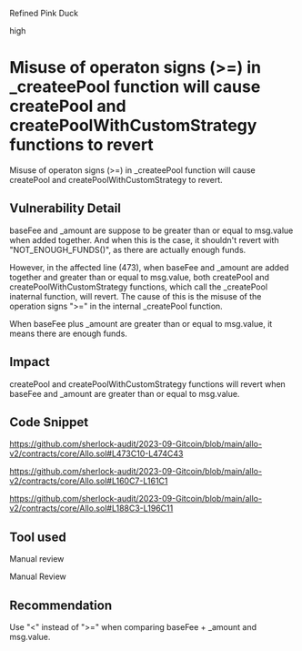 Refined Pink Duck

high

# Misuse of operaton signs (>=) in _createePool function will cause createPool and createPoolWithCustomStrategy functions to revert
Misuse of operaton signs (>=) in _createePool function will cause createPool and createPoolWithCustomStrategy to revert.

## Vulnerability Detail
baseFee and _amount are suppose to be greater than or equal to msg.value when added together. And when this is the case, it shouldn't revert with "NOT_ENOUGH_FUNDS()", as there are actually enough funds. 

However, in the affected line (473), when baseFee and _amount are added together and greater than or equal to msg.value, both createPool and createPoolWithCustomStrategy functions, which call the _createPool inaternal function, will revert. The cause of this is the misuse of the operation signs  ">=" in the internal _createPool function.

When baseFee plus _amount are greater than or equal to msg.value, it means there are enough funds.
 
## Impact
createPool and createPoolWithCustomStrategy functions will revert when baseFee and _amount are greater than or equal to msg.value. 

## Code Snippet
https://github.com/sherlock-audit/2023-09-Gitcoin/blob/main/allo-v2/contracts/core/Allo.sol#L473C10-L474C43

https://github.com/sherlock-audit/2023-09-Gitcoin/blob/main/allo-v2/contracts/core/Allo.sol#L160C7-L161C1

https://github.com/sherlock-audit/2023-09-Gitcoin/blob/main/allo-v2/contracts/core/Allo.sol#L188C3-L196C11

## Tool used
Manual review

Manual Review

## Recommendation
Use "<" instead of ">=" when comparing baseFee + _amount and msg.value.